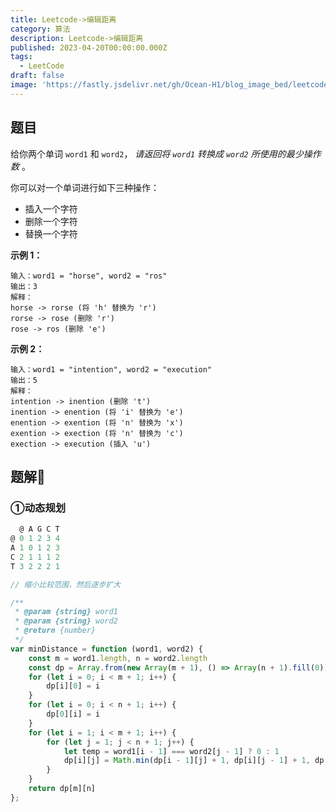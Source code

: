 ```yaml
---
title: Leetcode->编辑距离
category: 算法
description: Leetcode->编辑距离
published: 2023-04-20T00:00:00.000Z
tags:
  - LeetCode
draft: false
image: 'https://fastly.jsdelivr.net/gh/Ocean-H1/blog_image_bed/leetcode.png'
---
```


## 题目

给你两个单词 `word1` 和 `word2`， *请返回将 `word1` 转换成 `word2` 所使用的最少操作数* 。

你可以对一个单词进行如下三种操作：

- 插入一个字符
- 删除一个字符
- 替换一个字符

**示例 1：**

```
输入：word1 = "horse", word2 = "ros"
输出：3
解释：
horse -> rorse (将 'h' 替换为 'r')
rorse -> rose (删除 'r')
rose -> ros (删除 'e')
```

**示例 2：**

```
输入：word1 = "intention", word2 = "execution"
输出：5
解释：
intention -> inention (删除 't')
inention -> enention (将 'i' 替换为 'e')
enention -> exention (将 'n' 替换为 'x')
exention -> exection (将 'n' 替换为 'c')
exection -> execution (插入 'u')
```

## 题解:key:

### ①动态规划

```javascript
  @ A G C T
@ 0 1 2 3 4
A 1 0 1 2 3
C 2 1 1 1 2
T 3 2 2 2 1

// 缩小比较范围，然后逐步扩大
```

```javascript
/**
 * @param {string} word1
 * @param {string} word2
 * @return {number}
 */
var minDistance = function (word1, word2) {
    const m = word1.length, n = word2.length
    const dp = Array.from(new Array(m + 1), () => Array(n + 1).fill(0))
    for (let i = 0; i < m + 1; i++) {
        dp[i][0] = i
    }
    for (let i = 0; i < n + 1; i++) {
        dp[0][i] = i
    }
    for (let i = 1; i < m + 1; i++) {
        for (let j = 1; j < n + 1; j++) {
            let temp = word1[i - 1] === word2[j - 1] ? 0 : 1
            dp[i][j] = Math.min(dp[i - 1][j] + 1, dp[i][j - 1] + 1, dp[i - 1][j - 1] + temp)
        }
    }
    return dp[m][n]
};
```

